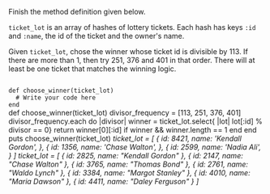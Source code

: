 Finish the method definition given below.

`ticket_lot` is an array of hashes of lottery tickets. Each hash has keys `:id` and `:name`, the id of the ticket and the owner's name.

Given `ticket_lot`, chose the winner whose ticket id is divisible by 113. If there are more than 1, then try 251, 376 and 401 in that order. There will at least be one ticket that matches the winning logic.

<Editor lang="ruby" type="exercise" testMode="multipleInput">
<code>
def choose_winner(ticket_lot)
  # Write your code here
end
</code>

<solution>
def choose_winner(ticket_lot)
  divisor_frequency = [113, 251, 376, 401]
  divisor_frequency.each do |divisor|
    winner = ticket_lot.select{ |lot| lot[:id] % divisor == 0}
    return winner[0][:id] if winner && winner.length == 1
  end
end
</solution>

<testcases>
<caller>
puts choose_winner(ticket_lot)
</caller>
<testcase>
<i>
ticket_lot = [
  {
    id: 8421,
    name: 'Kendall Gordon',
  },
  {
    id: 1356,
    name: 'Chase Walton',
  },
  {
    id: 2599,
    name: 'Nadia Ali',
  }
]
</i>
</testcase>
<testcase>
<i>
ticket_lot = [
  {
    id: 2825,
    name: "Kendall Gordon"
  },
  {
    id: 2147,
    name: "Chase Walton"
  },
  {
    id: 3765,
    name: "Thomas Bond"
  },
  {
    id: 2761,
    name: "Waldo Lynch"
  },
  {
    id: 3384,
    name: "Margot Stanley"
  },
  {
    id: 4010,
    name: "Maria Dawson"
  },
  {
    id: 4411,
    name: "Daley Ferguson"
  }
]
</i>
</testcase>
</testcases>
</Editor>